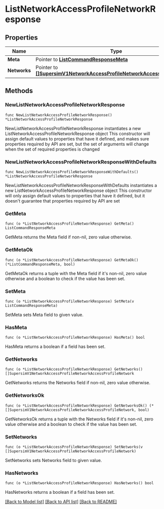 # ListNetworkAccessProfileNetworkResponse

## Properties

Name | Type | Description
------------ | ------------- | -------------
**Meta** | Pointer to [**ListCommandResponseMeta**](ListCommandResponse_meta.md) |  | [optional] 
**Networks** | Pointer to [**[]SupersimV1NetworkAccessProfileNetworkAccessProfileNetwork**](SupersimV1NetworkAccessProfileNetworkAccessProfileNetwork.md) |  | [optional] 

## Methods

### NewListNetworkAccessProfileNetworkResponse

`func NewListNetworkAccessProfileNetworkResponse() *ListNetworkAccessProfileNetworkResponse`

NewListNetworkAccessProfileNetworkResponse instantiates a new ListNetworkAccessProfileNetworkResponse object
This constructor will assign default values to properties that have it defined,
and makes sure properties required by API are set, but the set of arguments
will change when the set of required properties is changed

### NewListNetworkAccessProfileNetworkResponseWithDefaults

`func NewListNetworkAccessProfileNetworkResponseWithDefaults() *ListNetworkAccessProfileNetworkResponse`

NewListNetworkAccessProfileNetworkResponseWithDefaults instantiates a new ListNetworkAccessProfileNetworkResponse object
This constructor will only assign default values to properties that have it defined,
but it doesn't guarantee that properties required by API are set

### GetMeta

`func (o *ListNetworkAccessProfileNetworkResponse) GetMeta() ListCommandResponseMeta`

GetMeta returns the Meta field if non-nil, zero value otherwise.

### GetMetaOk

`func (o *ListNetworkAccessProfileNetworkResponse) GetMetaOk() (*ListCommandResponseMeta, bool)`

GetMetaOk returns a tuple with the Meta field if it's non-nil, zero value otherwise
and a boolean to check if the value has been set.

### SetMeta

`func (o *ListNetworkAccessProfileNetworkResponse) SetMeta(v ListCommandResponseMeta)`

SetMeta sets Meta field to given value.

### HasMeta

`func (o *ListNetworkAccessProfileNetworkResponse) HasMeta() bool`

HasMeta returns a boolean if a field has been set.

### GetNetworks

`func (o *ListNetworkAccessProfileNetworkResponse) GetNetworks() []SupersimV1NetworkAccessProfileNetworkAccessProfileNetwork`

GetNetworks returns the Networks field if non-nil, zero value otherwise.

### GetNetworksOk

`func (o *ListNetworkAccessProfileNetworkResponse) GetNetworksOk() (*[]SupersimV1NetworkAccessProfileNetworkAccessProfileNetwork, bool)`

GetNetworksOk returns a tuple with the Networks field if it's non-nil, zero value otherwise
and a boolean to check if the value has been set.

### SetNetworks

`func (o *ListNetworkAccessProfileNetworkResponse) SetNetworks(v []SupersimV1NetworkAccessProfileNetworkAccessProfileNetwork)`

SetNetworks sets Networks field to given value.

### HasNetworks

`func (o *ListNetworkAccessProfileNetworkResponse) HasNetworks() bool`

HasNetworks returns a boolean if a field has been set.


[[Back to Model list]](../README.md#documentation-for-models) [[Back to API list]](../README.md#documentation-for-api-endpoints) [[Back to README]](../README.md)


